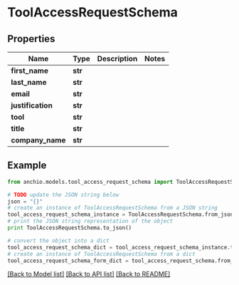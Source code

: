 # ToolAccessRequestSchema


## Properties

Name | Type | Description | Notes
------------ | ------------- | ------------- | -------------
**first_name** | **str** |  | 
**last_name** | **str** |  | 
**email** | **str** |  | 
**justification** | **str** |  | 
**tool** | **str** |  | 
**title** | **str** |  | 
**company_name** | **str** |  | 

## Example

```python
from anchio.models.tool_access_request_schema import ToolAccessRequestSchema

# TODO update the JSON string below
json = "{}"
# create an instance of ToolAccessRequestSchema from a JSON string
tool_access_request_schema_instance = ToolAccessRequestSchema.from_json(json)
# print the JSON string representation of the object
print ToolAccessRequestSchema.to_json()

# convert the object into a dict
tool_access_request_schema_dict = tool_access_request_schema_instance.to_dict()
# create an instance of ToolAccessRequestSchema from a dict
tool_access_request_schema_form_dict = tool_access_request_schema.from_dict(tool_access_request_schema_dict)
```
[[Back to Model list]](../README.md#documentation-for-models) [[Back to API list]](../README.md#documentation-for-api-endpoints) [[Back to README]](../README.md)


